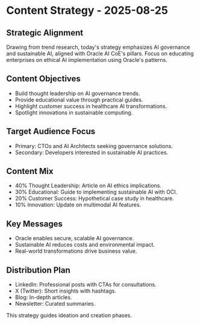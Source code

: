 # Content Strategy - 2025-08-25

## Strategic Alignment
Drawing from trend research, today's strategy emphasizes AI governance and sustainable AI, aligned with Oracle AI CoE's pillars. Focus on educating enterprises on ethical AI implementation using Oracle's patterns.

## Content Objectives
- Build thought leadership on AI governance trends.
- Provide educational value through practical guides.
- Highlight customer success in healthcare AI transformations.
- Spotlight innovations in sustainable computing.

## Target Audience Focus
- Primary: CTOs and AI Architects seeking governance solutions.
- Secondary: Developers interested in sustainable AI practices.

## Content Mix
- 40% Thought Leadership: Article on AI ethics implications.
- 30% Educational: Guide to implementing sustainable AI with OCI.
- 20% Customer Success: Hypothetical case study in healthcare.
- 10% Innovation: Update on multimodal AI features.

## Key Messages
- Oracle enables secure, scalable AI governance.
- Sustainable AI reduces costs and environmental impact.
- Real-world transformations drive business value.

## Distribution Plan
- LinkedIn: Professional posts with CTAs for consultations.
- X (Twitter): Short insights with hashtags.
- Blog: In-depth articles.
- Newsletter: Curated summaries.

This strategy guides ideation and creation phases.
